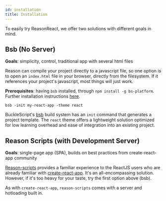 ```yaml
---
id: installation
title: Installation
---
```


To easily try ReasonReact, we offer two solutions with different goals in mind.

## Bsb (No Server)

**Goals**: simplicity, control, traditional app with several html files

Reason can compile your project directly to a javascript file, so one option is to open an `index.html` file in your browser, directly from the filesystem. If it references your project's javascript, most things will just work.

**Prerequisites**: having `bsb` installed, through `npm install -g bs-platform`. Further installation instructions [here](http://bucklescript.github.io/bucklescript/Manual.html#_installation).

`bsb -init my-react-app -theme react`

BuckleScript's [bsb](http://bucklescript.github.io/bucklescript/Manual.html#_bucklescript_build_system_code_bsb_code) build system has an `init` command that generates a project template. The `react` theme offers a lightweight solution optimized for low learning overhead and ease of integration into an existing project.

## Reason Scripts (with Development Server)

**Goals**: single-page app (SPA), builds on best practices from create-react-app community

[Reason-scripts](https://github.com/reasonml-community/reason-scripts) provides a familiar experience to the ReactJS users who are already familiar with [create-react-app](https://github.com/facebookincubator/create-react-app). It's an all-encompassing solution. However, if it's too heavy for your taste, try the first option above (bsb).

As with `create-react-app`, `reason-scripts` comes with a server and hotloading built in.
